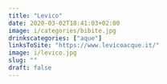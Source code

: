 ```yaml
---
title: "Levico"
date: 2020-03-02T18:41:03+02:00
image: i/categories/bibite.jpg
drinkscategories: ["aque"] 
linksToSite: "https://www.levicoacque.it/"
image: i/levico.jpg
slug: ""
draft: false
---
```


